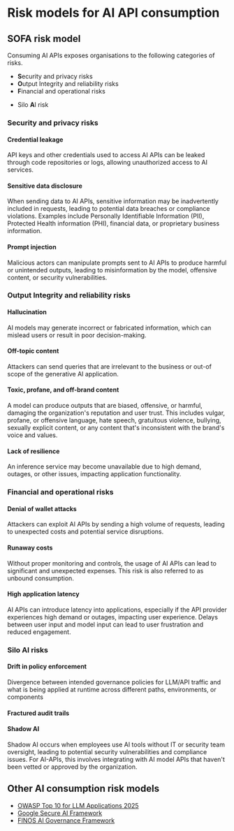 
# Risk models for AI API consumption

<!-- vale Microsoft.Headings = NO -->
## SOFA risk model
<!-- vale Microsoft.Headings = NO -->

Consuming AI APIs exposes organisations to the following categories of risks.

- **S**ecurity and privacy risks
- **O**utput Integrity and reliability risks
- **F**inancial and operational risks
<!-- vale Microsoft.FirstPerson = NO -->
- Silo **A**I risk
<!-- vale Microsoft.FirstPerson = NO -->

### Security and privacy risks

#### Credential leakage

API keys and other credentials used to access AI APIs can be leaked through
 code repositories or logs, allowing unauthorized access
 to AI services.

#### Sensitive data disclosure

When sending data to AI APIs, sensitive information may be inadvertently
 included in requests, leading to potential data breaches or compliance
 violations. Examples include Personally Identifiable Information (PII),
 Protected Health information (PHI), financial data, or proprietary business
 information.

#### Prompt injection

Malicious actors can manipulate prompts sent to AI APIs to produce harmful or
 unintended outputs, leading to misinformation by the model, offensive content,
 or security vulnerabilities.

### Output Integrity and reliability risks

#### Hallucination

AI models may generate incorrect or fabricated information, which can mislead
 users or result in poor decision-making.

#### Off-topic content

Attackers can send queries that are irrelevant to the business
 or out-of scope of the generative AI application.

#### Toxic, profane, and off-brand content

A model can produce outputs that are biased, offensive, or harmful, damaging the
 organization's reputation and user trust. This includes vulgar, profane, or
 offensive language, hate speech, gratuitous violence, bullying, sexually
 explicit content, or any content that's inconsistent with the brand's voice
 and values.

#### Lack of resilience

An inference service may become unavailable due to high demand, outages, or
 other issues, impacting application functionality.

### Financial and operational risks

#### Denial of wallet attacks

Attackers can exploit AI APIs by sending a high volume of requests, leading to
 unexpected costs and potential service disruptions.

#### Runaway costs

Without proper monitoring and controls, the usage of AI APIs can lead to
 significant and unexpected expenses. This risk is also referred to as unbound consumption.

#### High application latency

AI APIs can introduce latency into applications, especially if the API
 provider experiences high demand or outages, impacting user experience. Delays
 between user input and model input can lead to user frustration and reduced
 engagement.

### Silo AI risks

#### Drift in policy enforcement

Divergence between intended governance policies for LLM/API traffic and what
 is being applied at runtime across different paths, environments, or components

#### Fractured audit trails

#### Shadow AI

Shadow AI occurs when employees use AI tools without IT or security team oversight,
 leading to potential security vulnerabilities and compliance issues. For AI-APIs,
 this involves integrating with AI model APIs that haven't been vetted or
 approved by the organization.

## Other AI consumption risk models

- [OWASP Top 10 for LLM Applications 2025](https://genai.owasp.org/llm-top-10/)
- [Google Secure AI Framework](https://saif.google/secure-ai-framework/risks)
- [FINOS AI Governance Framework](https://air-governance-framework.finos.org/)
